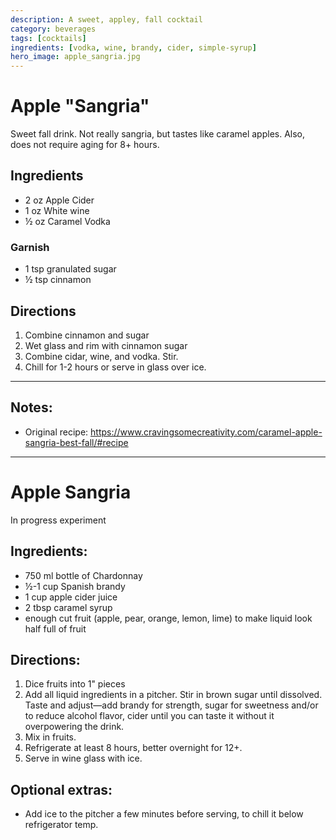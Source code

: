 ```yaml
---
description: A sweet, appley, fall cocktail 
category: beverages
tags: [cocktails]
ingredients: [vodka, wine, brandy, cider, simple-syrup]
hero_image: apple_sangria.jpg
---
```


# Apple "Sangria"

Sweet fall drink. Not really sangria, but tastes like caramel apples. Also, does not require aging for 8+ hours.

## Ingredients

- 2 oz Apple Cider
- 1 oz White wine
- ½ oz Caramel Vodka

### Garnish

- 1 tsp granulated sugar
- ½ tsp cinnamon

## Directions

1. Combine cinnamon and sugar
2. Wet glass and rim with cinnamon sugar 
3. Combine cidar, wine, and vodka. Stir.
4. Chill for 1-2 hours or serve in glass over ice.

---

## Notes: 

- Original recipe: <https://www.cravingsomecreativity.com/caramel-apple-sangria-best-fall/#recipe>

---

# Apple Sangria 

In progress experiment

## Ingredients:

- 750 ml bottle of Chardonnay
- ½-1 cup Spanish brandy 
- 1 cup apple cider juice
- 2 tbsp caramel syrup 
- enough cut fruit (apple, pear, orange, lemon, lime) to make liquid look half full of fruit

## Directions:

1. Dice fruits into 1" pieces
2. Add all liquid ingredients in a pitcher. Stir in brown sugar until dissolved. Taste and adjust—add brandy for strength, sugar for sweetness and/or to reduce alcohol flavor, cider until you can taste it without it overpowering the drink.
3. Mix in fruits. 
4. Refrigerate at least 8 hours, better overnight for 12+. 
5. Serve in wine glass with ice.

## Optional extras:

- Add ice to the pitcher a few minutes before serving, to chill it below refrigerator temp.

